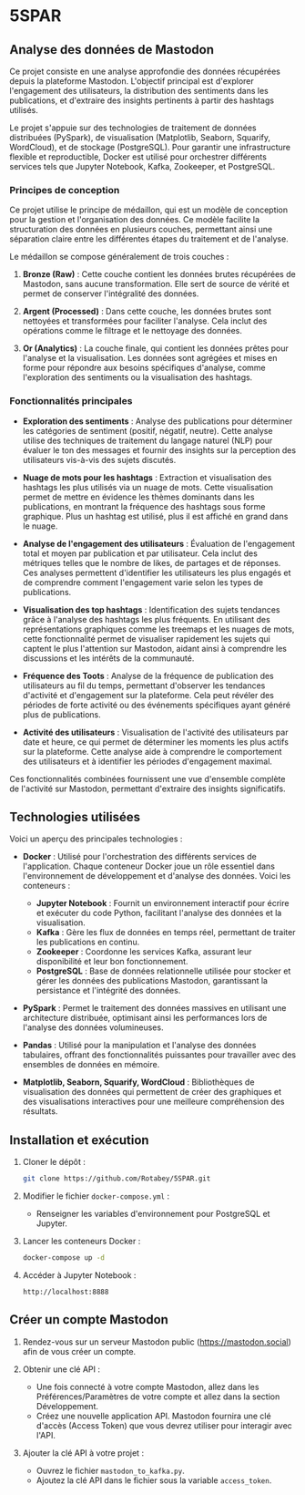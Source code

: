 # 5SPAR

## Analyse des données de Mastodon

Ce projet consiste en une analyse approfondie des données récupérées depuis la plateforme Mastodon. L'objectif principal est d'explorer l'engagement des utilisateurs, la distribution des sentiments dans les publications, et d'extraire des insights pertinents à partir des hashtags utilisés.

Le projet s'appuie sur des technologies de traitement de données distribuées (PySpark), de visualisation (Matplotlib, Seaborn, Squarify, WordCloud), et de stockage (PostgreSQL). Pour garantir une infrastructure flexible et reproductible, Docker est utilisé pour orchestrer différents services tels que Jupyter Notebook, Kafka, Zookeeper, et PostgreSQL.

### Principes de conception

Ce projet utilise le principe de médaillon, qui est un modèle de conception pour la gestion et l'organisation des données. Ce modèle facilite la structuration des données en plusieurs couches, permettant ainsi une séparation claire entre les différentes étapes du traitement et de l'analyse. 

Le médaillon se compose généralement de trois couches :

1. **Bronze (Raw)** : Cette couche contient les données brutes récupérées de Mastodon, sans aucune transformation. Elle sert de source de vérité et permet de conserver l'intégralité des données.

2. **Argent (Processed)** : Dans cette couche, les données brutes sont nettoyées et transformées pour faciliter l'analyse. Cela inclut des opérations comme le filtrage et le nettoyage des données.

3. **Or (Analytics)** : La couche finale, qui contient les données prêtes pour l'analyse et la visualisation. Les données sont agrégées et mises en forme pour répondre aux besoins spécifiques d'analyse, comme l'exploration des sentiments ou la visualisation des hashtags.

### Fonctionnalités principales

- **Exploration des sentiments** : Analyse des publications pour déterminer les catégories de sentiment (positif, négatif, neutre). Cette analyse utilise des techniques de traitement du langage naturel (NLP) pour évaluer le ton des messages et fournir des insights sur la perception des utilisateurs vis-à-vis des sujets discutés.

- **Nuage de mots pour les hashtags** : Extraction et visualisation des hashtags les plus utilisés via un nuage de mots. Cette visualisation permet de mettre en évidence les thèmes dominants dans les publications, en montrant la fréquence des hashtags sous forme graphique. Plus un hashtag est utilisé, plus il est affiché en grand dans le nuage.

- **Analyse de l'engagement des utilisateurs** : Évaluation de l'engagement total et moyen par publication et par utilisateur. Cela inclut des métriques telles que le nombre de likes, de partages et de réponses. Ces analyses permettent d'identifier les utilisateurs les plus engagés et de comprendre comment l'engagement varie selon les types de publications.

- **Visualisation des top hashtags** : Identification des sujets tendances grâce à l'analyse des hashtags les plus fréquents. En utilisant des représentations graphiques comme les treemaps et les nuages de mots, cette fonctionnalité permet de visualiser rapidement les sujets qui captent le plus l'attention sur Mastodon, aidant ainsi à comprendre les discussions et les intérêts de la communauté.

- **Fréquence des Toots** : Analyse de la fréquence de publication des utilisateurs au fil du temps, permettant d'observer les tendances d'activité et d'engagement sur la plateforme. Cela peut révéler des périodes de forte activité ou des événements spécifiques ayant généré plus de publications.

- **Activité des utilisateurs** : Visualisation de l'activité des utilisateurs par date et heure, ce qui permet de déterminer les moments les plus actifs sur la plateforme. Cette analyse aide à comprendre le comportement des utilisateurs et à identifier les périodes d'engagement maximal.

Ces fonctionnalités combinées fournissent une vue d'ensemble complète de l'activité sur Mastodon, permettant d'extraire des insights significatifs.

## Technologies utilisées

Voici un aperçu des principales technologies :

- **Docker** : Utilisé pour l'orchestration des différents services de l'application. Chaque conteneur Docker joue un rôle essentiel dans l'environnement de développement et d'analyse des données. 
  Voici les conteneurs :
  - **Jupyter Notebook** : Fournit un environnement interactif pour écrire et exécuter du code Python, facilitant l'analyse des données et la visualisation.
  - **Kafka** : Gère les flux de données en temps réel, permettant de traiter les publications en continu.
  - **Zookeeper** : Coordonne les services Kafka, assurant leur disponibilité et leur bon fonctionnement.
  - **PostgreSQL** : Base de données relationnelle utilisée pour stocker et gérer les données des publications Mastodon, garantissant la persistance et l'intégrité des données.

- **PySpark** : Permet le traitement des données massives en utilisant une architecture distribuée, optimisant ainsi les performances lors de l'analyse des données volumineuses.

- **Pandas** : Utilisé pour la manipulation et l'analyse des données tabulaires, offrant des fonctionnalités puissantes pour travailler avec des ensembles de données en mémoire.

- **Matplotlib, Seaborn, Squarify, WordCloud** : Bibliothèques de visualisation des données qui permettent de créer des graphiques et des visualisations interactives pour une meilleure compréhension des résultats.

## Installation et exécution

1. Cloner le dépôt :
    ```bash
    git clone https://github.com/Rotabey/5SPAR.git
    ```

2. Modifier le fichier `docker-compose.yml` :
   - Renseigner les variables d'environnement pour PostgreSQL et Jupyter.

3. Lancer les conteneurs Docker :
    ```bash
    docker-compose up -d
    ```

4. Accéder à Jupyter Notebook :
    ```
    http://localhost:8888
    ```

## Créer un compte Mastodon

1. Rendez-vous sur un serveur Mastodon public (https://mastodon.social) afin de vous créer un compte.

2. Obtenir une clé API :
   - Une fois connecté à votre compte Mastodon, allez dans les Préférences/Paramètres de votre compte et allez dans la section Développement.
   - Créez une nouvelle application API. Mastodon fournira une clé d'accès (Access Token) que vous devrez utiliser pour interagir avec l'API.

3. Ajouter la clé API à votre projet :
   - Ouvrez le fichier `mastodon_to_kafka.py`.
   - Ajoutez la clé API dans le fichier sous la variable `access_token`.